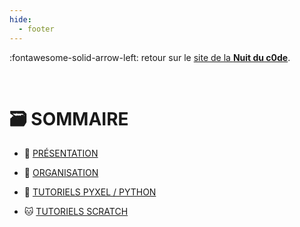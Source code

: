 ```yaml
---
hide:
  - footer
---
```


:fontawesome-solid-arrow-left: retour sur le [site de la **Nuit du c0de**](https://www.nuitducode.net/).

<br />

# 🗃️ SOMMAIRE

* 📑 [PRÉSENTATION](01-presentation/)

* 🧩 [ORGANISATION](02-organisation/)

* 🐍 [TUTORIELS PYXEL / PYTHON](PYTHON/01-presentation/)

* 🐱 [TUTORIELS SCRATCH](SCRATCH/01-introduction/)

<br /><br /><br /><br /><br /><br /><br /><br /><br /><br />
